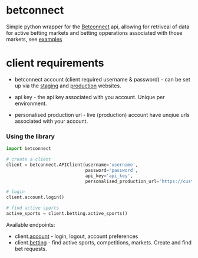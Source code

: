 # betconnect

Simple python wrapper for the [Betconnect](https://developer.betconnect.com/) api, allowing for retriveal of data for active 
betting markets and betting opperations associated with those markets, see [examples](https://github.com/varneyo/betconnect/tree/master/examples)


# client requirements

- betconnect account (client required username & password) - can be set up via the [staging](https://staging.betconnect.com/) and [production](https://www.betconnect.com/) websites. 

- api key - the api key associated with you account. Unique per environment. 
- personalised production url - live (production) account have unqiue urls associated with your account. 

### Using the library
```python
import betconnect

# create a client
client = betconnect.APIClient(username='username',
                              password='password',
                              api_key='api_key',
                              personalised_production_url='https://custom.betconnect.com/')

# login
client.account.login()

# find active sports
active_sports = client.betting.active_sports()
```

Available endpoints:
- client.[account](https://github.com/varneyo/betconnect/blob/master/betconnect/endpoints/account.py) - login, logout, account preferences
- client.[betting](https://github.com/varneyo/betconnect/blob/master/betconnect/endpoints/betting.py) - find active sports, competitions, markets. Create and find bet requests.


